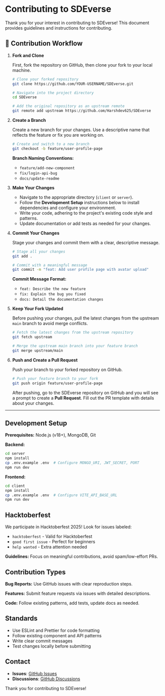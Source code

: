 # Contributing to SDEverse

Thank you for your interest in contributing to SDEverse! This document provides guidelines and instructions for contributing.

## 🔄 Contribution Workflow

1.  **Fork and Clone**

    First, fork the repository on GitHub, then clone your fork to your local machine.

    ```bash
    # Clone your forked repository
    git clone https://github.com/YOUR-USERNAME/SDEverse.git

    # Navigate into the project directory
    cd SDEverse

    # Add the original repository as an upstream remote
    git remote add upstream https://github.com/Harshdev625/SDEverse
    ```

2.  **Create a Branch**

    Create a new branch for your changes. Use a descriptive name that reflects the feature or fix you are working on.

    ```bash
    # Create and switch to a new branch
    git checkout -b feature/user-profile-page
    ```

    **Branch Naming Conventions:**
    * `feature/add-new-component`
    * `fix/login-api-bug`
    * `docs/update-readme`

3.  **Make Your Changes**

    * Navigate to the appropriate directory (`client` or `server`).
    * Follow the **Development Setup** instructions below to install dependencies and configure your environment.
    * Write your code, adhering to the project's existing code style and patterns.
    * Update documentation or add tests as needed for your changes.

4.  **Commit Your Changes**

    Stage your changes and commit them with a clear, descriptive message.

    ```bash
    # Stage all your changes
    git add .

    # Commit with a meaningful message
    git commit -m "feat: Add user profile page with avatar upload"
    ```

    **Commit Message Format:**
    * `feat: Describe the new feature`
    * `fix: Explain the bug you fixed`
    * `docs: Detail the documentation changes`

5.  **Keep Your Fork Updated**

    Before pushing your changes, pull the latest changes from the upstream `main` branch to avoid merge conflicts.

    ```bash
    # Fetch the latest changes from the upstream repository
    git fetch upstream

    # Merge the upstream main branch into your feature branch
    git merge upstream/main
    ```

6.  **Push and Create a Pull Request**

    Push your branch to your forked repository on GitHub.

    ```bash
    # Push your feature branch to your fork
    git push origin feature/user-profile-page
    ```

    After pushing, go to the SDEverse repository on GitHub and you will see a prompt to create a **Pull Request**. Fill out the PR template with details about your changes.

---

## Development Setup

**Prerequisites:** Node.js (v18+), MongoDB, Git

**Backend:**
```bash
cd server
npm install
cp .env.example .env  # Configure MONGO_URI, JWT_SECRET, PORT
npm run dev
```

**Frontend:**
```bash
cd client
npm install  
cp .env.example .env  # Configure VITE_API_BASE_URL
npm run dev
```

## Hacktoberfest

We participate in Hacktoberfest 2025! Look for issues labeled:
- `hacktoberfest` - Valid for Hacktoberfest  
- `good first issue` - Perfect for beginners
- `help wanted` - Extra attention needed

**Guidelines:** Focus on meaningful contributions, avoid spam/low-effort PRs.

## Contribution Types

**Bug Reports:** Use GitHub issues with clear reproduction steps.

**Features:** Submit feature requests via issues with detailed descriptions.

**Code:** Follow existing patterns, add tests, update docs as needed.

## Standards

- Use ESLint and Prettier for code formatting
- Follow existing component and API patterns  
- Write clear commit messages
- Test changes locally before submitting

## Contact

- **Issues**: [GitHub Issues](https://github.com/Harshdev625/SDEverse/issues)
- **Discussions**: [GitHub Discussions](https://github.com/Harshdev625/SDEverse/discussions)

Thank you for contributing to SDEverse!